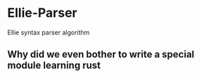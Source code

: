 # Ellie-Parser
Ellie syntax parser algorithm



## Why did we even bother to write a special module **learning rust**